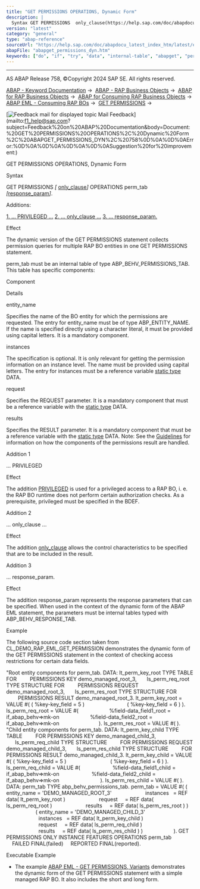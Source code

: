 ```yaml
---
title: "GET PERMISSIONS OPERATIONS, Dynamic Form"
description: |
  Syntax GET PERMISSIONS  only_clause(https://help.sap.com/doc/abapdocu_latest_index_htm/latest/en-US/abapget_permissions_only_clause.htm) OPERATIONS perm_tab response_param(https://help.sap.com/doc/abapdocu_latest_index_htm/latest/en-US/abapeml_response.htm). Additions: 1. ..
version: "latest"
category: "general"
type: "abap-reference"
sourceUrl: "https://help.sap.com/doc/abapdocu_latest_index_htm/latest/en-US/abapget_permissions_dyn.htm"
abapFile: "abapget_permissions_dyn.htm"
keywords: ["do", "if", "try", "data", "internal-table", "abapget", "permissions", "dyn"]
---
```


* * *

AS ABAP Release 758, ©Copyright 2024 SAP SE. All rights reserved.

[ABAP - Keyword Documentation](https://help.sap.com/doc/abapdocu_latest_index_htm/latest/en-US/abenabap.htm) →  [ABAP - RAP Business Objects](https://help.sap.com/doc/abapdocu_latest_index_htm/latest/en-US/abenabap_rap.htm) →  [ABAP for RAP Business Objects](https://help.sap.com/doc/abapdocu_latest_index_htm/latest/en-US/abenabap_for_rap_bos.htm) →  [ABAP for Consuming RAP Business Objects](https://help.sap.com/doc/abapdocu_latest_index_htm/latest/en-US/abenabap_consume_rap_bos.htm) →  [ABAP EML - Consuming RAP BOs](https://help.sap.com/doc/abapdocu_latest_index_htm/latest/en-US/abeneml.htm) →  [GET PERMISSIONS](https://help.sap.com/doc/abapdocu_latest_index_htm/latest/en-US/abapget_permissions.htm) → 

 [![](Mail.gif?object=Mail.gif "Feedback mail for displayed topic") Mail Feedback](mailto:f1_help@sap.com?subject=Feedback%20on%20ABAP%20Documentation&body=Document:%20GET%20PERMISSIONS%20OPERATIONS%2C%20Dynamic%20Form%2C%20ABAPGET_PERMISSIONS_DYN%2C%20758%0D%0A%0D%0AError:%0D%0A%0D%0A%0D%0A%0D%0ASuggestion%20for%20improvem
ent:)

GET PERMISSIONS OPERATIONS, Dynamic Form

Syntax

GET PERMISSIONS *\[* [only\_clause](https://help.sap.com/doc/abapdocu_latest_index_htm/latest/en-US/abapget_permissions_only_clause.htm)*\]* OPERATIONS perm\_tab *\[*[response\_param](https://help.sap.com/doc/abapdocu_latest_index_htm/latest/en-US/abapeml_response.htm)*\]*.

Additions:

[1\. ... PRIVILEGED ...](#!ABAP_ADDITION_1@1@)
[2\. ... only\_clause ...](#!ABAP_ADDITION_2@2@)
[3\. ... response\_param.](#!ABAP_ADDITION_3@3@)

Effect

The dynamic version of the GET PERMISSIONS statement collects permission queries for multiple RAP BO entities in one GET PERMISSIONS statement.

perm\_tab must be an internal table of type ABP\_BEHV\_PERMISSIONS\_TAB. This table has specific components:

Component

Details

entity\_name

Specifies the name of the BO entity for which the permissions are requested. The entry for entity\_name must be of type ABP\_ENTITY\_NAME. If the name is specified directly using a character literal, it must be provided using capital letters. It is a mandatory component.

instances

The specification is optional. It is only relevant for getting the permission information on an instance level. The name must be provided using capital letters. The entry for instances must be a reference variable [static type](https://help.sap.com/doc/abapdocu_latest_index_htm/latest/en-US/abenstatic_type_glosry.htm "Glossary Entry") DATA.

request

Specifies the REQUEST parameter. It is a mandatory component that must be a reference variable with the [static type](https://help.sap.com/doc/abapdocu_latest_index_htm/latest/en-US/abenstatic_type_glosry.htm "Glossary Entry") DATA.

results

Specifies the RESULT parameter. It is a mandatory component that must be a reference variable with the [static type](https://help.sap.com/doc/abapdocu_latest_index_htm/latest/en-US/abenstatic_type_glosry.htm "Glossary Entry") DATA.
Note: See the [Guidelines](https://help.sap.com/doc/abapdocu_latest_index_htm/latest/en-US/abapget_permissions_rules.htm) for information on how the components of the permissions result are handled.

Addition 1   

... PRIVILEGED

Effect

The addition [PRIVILEGED](https://help.sap.com/doc/abapdocu_latest_index_htm/latest/en-US/abapeml_privileged.htm) is used for a privileged access to a RAP BO, i. e. the RAP BO runtime does not perform certain authorization checks. As a prerequisite, privileged must be specified in the BDEF.

Addition 2   

... only\_clause ...

Effect

The addition [only\_clause](https://help.sap.com/doc/abapdocu_latest_index_htm/latest/en-US/abapget_permissions_only_clause.htm) allows the control characteristics to be specified that are to be included in the result.

Addition 3   

... response\_param.

Effect

The addition response\_param represents the response parameters that can be specified. When used in the context of the dynamic form of the ABAP EML statement, the parameters must be internal tables typed with ABP\_BEHV\_RESPONSE\_TAB.

Example

The following source code section taken from CL\_DEMO\_RAP\_EML\_GET\_PERMISSION demonstrates the dynamic form of the GET PERMISSIONS statement in the context of checking access restrictions for certain data fields.

"Root entity components for perm\_tab.
DATA: lt\_perm\_key\_root TYPE TABLE FOR
        PERMISSIONS KEY demo\_managed\_root\_3,
      ls\_perm\_req\_root TYPE STRUCTURE FOR
        PERMISSIONS REQUEST demo\_managed\_root\_3,
      ls\_perm\_res\_root TYPE STRUCTURE FOR
        PERMISSIONS RESULT demo\_managed\_root\_3.
lt\_perm\_key\_root = VALUE #( ( %key-key\_field = 5 )
                            ( %key-key\_field = 6 ) ).
ls\_perm\_req\_root = VALUE #(
                    %field-data\_field1\_root = if\_abap\_behv=>mk-on
                    %field-data\_field2\_root = if\_abap\_behv=>mk-on
                          ).
ls\_perm\_res\_root = VALUE #( ).
"Child entity components for perm\_tab.
DATA: lt\_perm\_key\_child TYPE TABLE
        FOR PERMISSIONS KEY demo\_managed\_child\_3,
      ls\_perm\_req\_child TYPE STRUCTURE
        FOR PERMISSIONS REQUEST demo\_managed\_child\_3,
      ls\_perm\_res\_child TYPE STRUCTURE
        FOR PERMISSIONS RESULT demo\_managed\_child\_3.
lt\_perm\_key\_child = VALUE #( ( %key-key\_field = 5 )
                             ( %key-key\_field = 6 ) ).
ls\_perm\_req\_child = VALUE #(
                     %field-data\_field1\_child = if\_abap\_behv=>mk-on
                     %field-data\_field2\_child = if\_abap\_behv=>mk-on
                           ).
ls\_perm\_res\_child = VALUE #( ).
DATA:
perm\_tab TYPE abp\_behv\_permissions\_tab.
perm\_tab = VALUE #( ( entity\_name = 'DEMO\_MANAGED\_ROOT\_3'
                      instances   = REF data( lt\_perm\_key\_root )
                      request     = REF data( ls\_perm\_req\_root )
                      results     = REF data( ls\_perm\_res\_root ) )
                    ( entity\_name = 'DEMO\_MANAGED\_CHILD\_3'
                      instances   = REF data( lt\_perm\_key\_child )
                      request     = REF data( ls\_perm\_req\_child )
                      results     = REF data( ls\_perm\_res\_child ) )
                    ).
GET PERMISSIONS ONLY INSTANCE FEATURES OPERATIONS perm\_tab
    FAILED FINAL(failed)
    REPORTED FINAL(reported).

Executable Example

-   The example [ABAP EML - GET PERMISSIONS, Variants](https://help.sap.com/doc/abapdocu_latest_index_htm/latest/en-US/abenget_perm_forms_abexa.htm) demonstrates the dynamic form of the GET PERMISSIONS statement with a simple managed RAP BO. It also includes the short and long form.